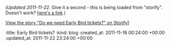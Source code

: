 (*Updated 2011-11-22*. Give it a second - this is being loaded from "storify". Doesn't work? [here's a link][storify].)

<script src="http://storify.com/lazyatom/scottish-ruby-conference-2011.js?header=false&sharing=false&border=false"></script><noscript><a href="http://storify.com/lazyatom/scottish-ruby-conference-2011" target="_blank">View the story "Do we need Early Bird tickets?" on Storify</a>]</noscript>

[storify]: http://storify.com/lazyatom/scottish-ruby-conference-2011

:title: Early Bird tickets?
:kind: blog
:created_at: 2011-11-18 00:24:00 +00:00
:updated_at: 2011-11-22 23:24:00 +00:00